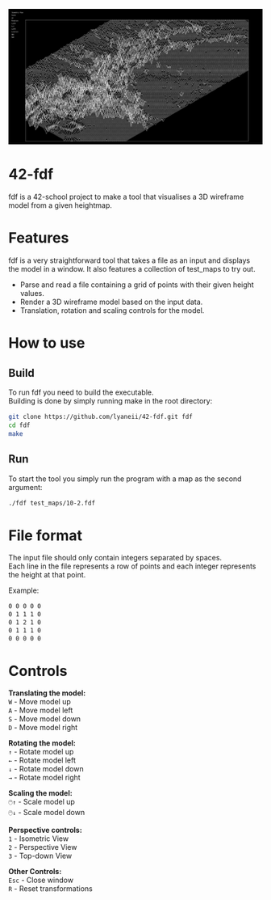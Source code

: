 ![Example Image](images/example.png)
# 42-fdf
fdf is a 42-school project to make a tool that visualises a 3D wireframe model from a given heightmap.

# Features
fdf is a very straightforward tool that takes a file as an input and displays the model in a window. It also features a collection of test_maps to try out.
- Parse and read a file containing a grid of points with their given height values.
- Render a 3D wireframe model based on the input data.
- Translation, rotation and scaling controls for the model.

# How to use
## Build
To run fdf you need to build the executable.\
Building is done by simply running make in the root directory:
```bash
git clone https://github.com/lyaneii/42-fdf.git fdf
cd fdf
make
```
## Run
To start the tool you simply run the program with a map as the second argument:
```bash
./fdf test_maps/10-2.fdf
```

# File format
The input file should only contain integers separated by spaces. \
Each line in the file represents a row of points and each integer represents the height at that point.

Example:
```
0 0 0 0 0
0 1 1 1 0
0 1 2 1 0
0 1 1 1 0
0 0 0 0 0
```

# Controls
**Translating the model:**\
`W` - Move model up\
`A` - Move model left\
`S` - Move model down\
`D` - Move model right

**Rotating the model:**\
`↑` - Rotate model up\
`←` - Rotate model left\
`↓` - Rotate model down\
`→` - Rotate model right

**Scaling the model:**\
`🖱️↑` - Scale model up\
`🖱️↓` - Scale model down

**Perspective controls:**\
`1` - Isometric View\
`2` - Perspective View\
`3` - Top-down View

**Other Controls:**\
`Esc` - Close window\
`R` - Reset transformations
